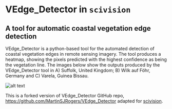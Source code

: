 # VEdge_Detector in `scivision`

## A tool for automatic coastal vegetation edge detection

VEdge_Detector is a python-based tool for the automated detection of coastal vegetation edges in remote sensing imagery. The tool produces a heatmap, showing the pixels predicted with the highest confidence as being the vegetation line. The images below show the outputs produced by the VEdge_Detector tool in A) Suffolk, United Kingdom; B) Wilk auf Föhr, Germany and C) Varela, Guinea Bissau. 

![alt text](https://github.com/MartinSJRogers/VEdge_Detector/blob/main/example_Images.png)

This is a forked version of VEdge_Detector GitHub repo, https://github.com/MartinSJRogers/VEdge_Detector adapted for [scivision](https://github.com/alan-turing-institute/scivision).